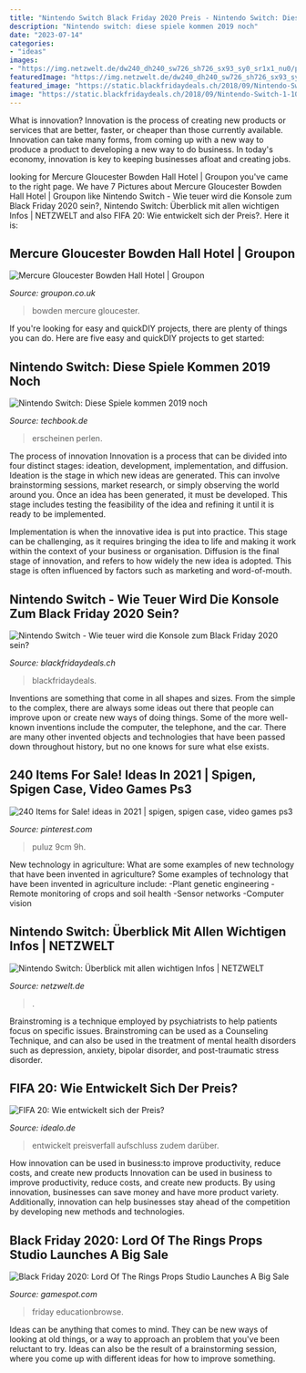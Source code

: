 ```yaml
---
title: "Nintendo Switch Black Friday 2020 Preis - Nintendo Switch: Diese Spiele Kommen 2019 Noch"
description: "Nintendo switch: diese spiele kommen 2019 noch"
date: "2023-07-14"
categories:
- "ideas"
images:
- "https://img.netzwelt.de/dw240_dh240_sw726_sh726_sx93_sy0_sr1x1_nu0/picture/original/2020/11/fitness-boxing-2-rhytm--exercicse-291349.png"
featuredImage: "https://img.netzwelt.de/dw240_dh240_sw726_sh726_sx93_sy0_sr1x1_nu0/picture/original/2020/11/fitness-boxing-2-rhytm--exercicse-291349.png"
featured_image: "https://static.blackfridaydeals.ch/2018/09/Nintendo-Switch-1-1024x512.jpg"
image: "https://static.blackfridaydeals.ch/2018/09/Nintendo-Switch-1-1024x512.jpg"
---
```



What is innovation?
Innovation is the process of creating new products or services that are better, faster, or cheaper than those currently available. Innovation can take many forms, from coming up with a new way to produce a product to developing a new way to do business. In today's economy, innovation is key to keeping businesses afloat and creating jobs.

	

		
looking for Mercure Gloucester Bowden Hall Hotel | Groupon you've came to the right page. We have 7 Pictures about Mercure Gloucester Bowden Hall Hotel | Groupon like Nintendo Switch - Wie teuer wird die Konsole zum Black Friday 2020 sein?, Nintendo Switch: Überblick mit allen wichtigen Infos | NETZWELT and also FIFA 20: Wie entwickelt sich der Preis?. Here it is:
		
    
## Mercure Gloucester Bowden Hall Hotel | Groupon

<img loading=lazy src="https://img.grouponcdn.com/deal/3Fukur8vm7mg1du6v4RKBk1kkyLt/3F-1024x615/v1/c870x524.jpg" onerror="this.onerror=null;this.src='https://tse3.mm.bing.net/th?id=OIP.-wJW06Z1JE8BGIElkgnorQHaEd&amp;pid=15.1';" alt="Mercure Gloucester Bowden Hall Hotel | Groupon">

_Source: groupon.co.uk_

>bowden mercure gloucester. 

	

If you're looking for easy and quickDIY projects, there are plenty of things you can do. Here are five easy and quickDIY projects to get started: 

    
## Nintendo Switch: Diese Spiele Kommen 2019 Noch

<img loading=lazy src="https://www.techbook.de/data/uploads/2019/07/gettyimages-1155334598_1564570943-768x511.jpg" onerror="this.onerror=null;this.src='https://tse4.mm.bing.net/th?id=OIP.Zqya0hPNS3QRsxQKiZNsAwHaE7&amp;pid=15.1';" alt="Nintendo Switch: Diese Spiele kommen 2019 noch">

_Source: techbook.de_

>erscheinen perlen. 

	

The process of innovation
Innovation is a process that can be divided into four distinct stages: ideation, development, implementation, and diffusion.
Ideation is the stage in which new ideas are generated. This can involve brainstorming sessions, market research, or simply observing the world around you. Once an idea has been generated, it must be developed. This stage includes testing the feasibility of the idea and refining it until it is ready to be implemented.

Implementation is when the innovative idea is put into practice. This stage can be challenging, as it requires bringing the idea to life and making it work within the context of your business or organisation. Diffusion is the final stage of innovation, and refers to how widely the new idea is adopted. This stage is often influenced by factors such as marketing and word-of-mouth.

    
## Nintendo Switch - Wie Teuer Wird Die Konsole Zum Black Friday 2020 Sein?

<img loading=lazy src="https://static.blackfridaydeals.ch/2018/09/Nintendo-Switch-1-1024x512.jpg" onerror="this.onerror=null;this.src='https://tse4.mm.bing.net/th?id=OIP.rh3PcUyai0SnQKCZ3Tij_QHaDt&amp;pid=15.1';" alt="Nintendo Switch - Wie teuer wird die Konsole zum Black Friday 2020 sein?">

_Source: blackfridaydeals.ch_

>blackfridaydeals. 

	

Inventions are something that come in all shapes and sizes. From the simple to the complex, there are always some ideas out there that people can improve upon or create new ways of doing things. Some of the more well-known inventions include the computer, the telephone, and the car. There are many other invented objects and technologies that have been passed down throughout history, but no one knows for sure what else exists.

    
## 240 Items For Sale! Ideas In 2021 | Spigen, Spigen Case, Video Games Ps3

<img loading=lazy src="https://i.pinimg.com/474x/f4/4d/22/f44d2215146b88c5feea3cab44e97d8d.jpg" onerror="this.onerror=null;this.src='https://tse1.mm.bing.net/th?id=OIP.N90Y6uR3yQodsMjwsPNe7AAAAA&amp;pid=15.1';" alt="240 Items for Sale! ideas in 2021 | spigen, spigen case, video games ps3">

_Source: pinterest.com_

>puluz 9cm 9h. 

	

New technology in agriculture: What are some examples of new technology that have been invented in agriculture?
Some examples of technology that have been invented in agriculture include:
-Plant genetic engineering
-Remote monitoring of crops and soil health 
-Sensor networks 
-Computer vision

    
## Nintendo Switch: Überblick Mit Allen Wichtigen Infos | NETZWELT

<img loading=lazy src="https://img.netzwelt.de/dw240_dh240_sw726_sh726_sx93_sy0_sr1x1_nu0/picture/original/2020/11/fitness-boxing-2-rhytm--exercicse-291349.png" onerror="this.onerror=null;this.src='https://tse1.mm.bing.net/th?id=OIP.cbNrlP_LPmIYzQjEoqzOAgAAAA&amp;pid=15.1';" alt="Nintendo Switch: Überblick mit allen wichtigen Infos | NETZWELT">

_Source: netzwelt.de_

>. 

	

Brainstroming is a technique employed by psychiatrists to help patients focus on specific issues. Brainstroming can be used as a Counseling Technique, and can also be used in the treatment of mental health disorders such as depression, anxiety, bipolar disorder, and post-traumatic stress disorder.

    
## FIFA 20: Wie Entwickelt Sich Der Preis?

<img loading=lazy src="https://www.idealo.de/dam/jcr:2df2377d-a2dd-4672-a3a5-bb1e0a697e07/fifa19-20-preise_idealo.png" onerror="this.onerror=null;this.src='https://tse1.mm.bing.net/th?id=OIP.plAmWfTmyxPEw1AMdmTnEQHaHa&amp;pid=15.1';" alt="FIFA 20: Wie entwickelt sich der Preis?">

_Source: idealo.de_

>entwickelt preisverfall aufschluss zudem darüber. 

	

How innovation can be used in business:to improve productivity, reduce costs, and create new products
Innovation can be used in business to improve productivity, reduce costs, and create new products. By using innovation, businesses can save money and have more product variety. Additionally, innovation can help businesses stay ahead of the competition by developing new methods and technologies.

    
## Black Friday 2020: Lord Of The Rings Props Studio Launches A Big Sale

<img loading=lazy src="https://www.gamespot.com/a/uploads/screen_kubrick/1179/11799911/3765109-screenshot2020-11-25at9.40.31am.png" onerror="this.onerror=null;this.src='https://tse3.mm.bing.net/th?id=OIP.69PqW-6MHigb1kMh4bDYbwHaD0&amp;pid=15.1';" alt="Black Friday 2020: Lord Of The Rings Props Studio Launches A Big Sale">

_Source: gamespot.com_

>friday educationbrowse. 

	

Ideas can be anything that comes to mind. They can be new ways of looking at old things, or a way to approach an problem that you've been reluctant to try. Ideas can also be the result of a brainstorming session, where you come up with different ideas for how to improve something.

